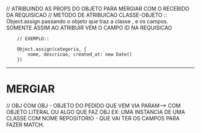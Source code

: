 

// ATRIBUINDO AS PROPS DO OBJETO PARA MERGIAR COM O RECEBIDO DA REQUISICAO
        // METODO DE ATRIBUICAO CLASSE-OBJETO :: Object.assign passando o objeto que traz a classe , e os campos. SOMENTE ASSIM AO ATRIBUIR VEM O CAMPO ID NA REQUISICAO

        // EXEMPLO::

        Object.assign(categoria, {
            nome, descricao, created_at: new Date()
        })

---

# MERGIAR
// OBJ COM OBJ - OBJETO DO PEDIDO QUE VEM VIA PARAM--> COM OBJETO LITERAL OU ALGO QUE FAZ OBJ EX:
UMA INSTANCIA DE UMA CLASSE COM NOME REPOSITORIO - QUE VAI TER OS CAMPOS PARA FAZER MATCH.